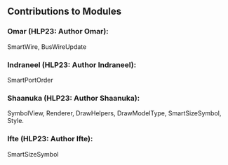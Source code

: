 ## Contributions to Modules

### **Omar (HLP23: Author Omar):** 
SmartWire, BusWireUpdate 

### **Indraneel (HLP23: Author Indraneel):** 
SmartPortOrder

### **Shaanuka (HLP23: Author Shaanuka):** 
SymbolView, Renderer, DrawHelpers, DrawModelType, SmartSizeSymbol, Style.

### **Ifte (HLP23: Author Ifte):** 
SmartSizeSymbol

